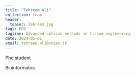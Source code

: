 ```yaml
---
title: "Tehreem Ali"
collection: team
header:
  teaser: Tehreem.jpg  
tags: PhD 
tagline: Advanced optical methods in tissue engineering
date: 2024-05-01
email: tehreem.ali@unipv.it 
---
```


Phd student

Bioinformatics
